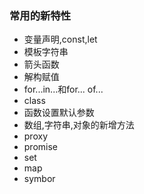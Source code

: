 ### 常用的新特性

- 变量声明,const,let
- 模板字符串
- 箭头函数
- 解构赋值
- for...in...和for... of...
- class
- 函数设置默认参数
- 数组,字符串,对象的新增方法
- proxy
- promise
- set
- map
- symbor